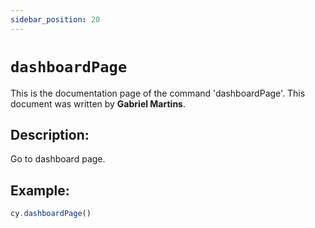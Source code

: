 ```yaml
---
sidebar_position: 20
---
```


# `dashboardPage`

This is the documentation page of the command 'dashboardPage'. This document was written by **Gabriel Martins**.

## Description:

Go to dashboard page.

## Example:

```js
cy.dashboardPage()
```